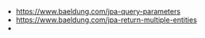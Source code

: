 - https://www.baeldung.com/jpa-query-parameters
- https://www.baeldung.com/jpa-return-multiple-entities
- 
